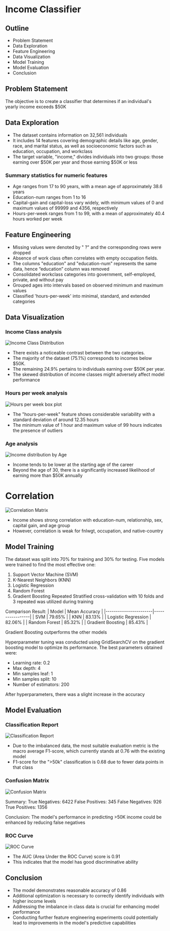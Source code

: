 # Income Classifier

## Outline
- Problem Statement
- Data Exploration
- Feature Engineering
- Data Visualization
- Model Training
- Model Evaluation
- Conclusion


## Problem Statement
The objective is to create a classifier that determines if an individual's yearly income exceeds $50K


## Data Exploration
- The dataset contains information on 32,561 individuals
- It includes 14 features covering demographic details like age, gender, race, and marital status, as well as socioeconomic factors such as education, occupation, and workclass
- The target variable, "income," divides individuals into two groups: those earning over $50K per year and those earning $50K or less

### Summary statistics for numeric features
- Age ranges from 17 to 90 years, with a mean age of approximately 38.6 years
- Education-num ranges from 1 to 16
- Capital-gain and capital-loss vary widely, with minimum values of 0 and maximum values of 99999 and 4356, respectively
- Hours-per-week ranges from 1 to 99, with a mean of approximately 40.4 hours worked per week


## Feature Engineering
- Missing values were denoted by " ?" and the corresponding rows were dropped
- Absence of work class often correlates with empty occupation fields.
- The columns "education" and "education-num" represents the same data, hence “education” column was removed
- Consolidated workclass categories into government, self-employed, private, and without pay
- Grouped ages into intervals based on observed minimum and maximum values
- Classified 'hours-per-week' into minimal, standard, and extended categories


## Data Visualization
### Income Class analysis
![Income Class Distribution](https://github.com/AdibaShaikh000/machine_learning/blob/master/resources/data_visualization/distribution_of_income_class.PNG)
- There exists a noticeable contrast between the two categories.
- The majority of the dataset (75.1%) corresponds to incomes below $50K.
- The remaining 24.9% pertains to individuals earning over $50K per year.
- The skewed distribution of income classes might adversely affect model performance

### Hours per week analysis
![Hours per week box plot](https://github.com/AdibaShaikh000/machine_learning/blob/master/resources/data_visualization/box_plot_of_hours_per_week.PNG)
- The "hours-per-week" feature shows considerable variability with a standard deviation of around 12.35 hours
- The minimum value of 1 hour and maximum value of 99 hours indicates the presence of outliers

### Age analysis
![Income distribution by Age](https://github.com/AdibaShaikh000/machine_learning/blob/master/resources/data_visualization/income_distribution_by_age.PNG)
- Income tends to be lower at the starting age of the career
- Beyond the age of 30, there is a significantly increased likelihood of earning more than $50K annually
  
# Correlation 
![Correlation Matrix](https://github.com/AdibaShaikh000/machine_learning/blob/master/resources/data_visualization/Correlation_matrix.PNG)
- Income shows strong correlation with education-num, relationship, sex, capital gain, and age group
- However, correlation is weak for fnlwgt, occupation, and native-country


## Model Training
The dataset was split into 70% for training and 30% for testing.
Five models were trained to find the most effective one: 
1) Support Vector Machine (SVM)
2) K-Nearest Neighbors (KNN)
3) Logistic Regression
4) Random Forest
5) Gradient Boosting
Repeated Stratified cross-validation with 10 folds and 3 repeated was utilized during training

Comparison Result:
|         Model         |  Mean Accuracy  |
|-----------------------|-----------------|
| SVM                   | 79.65%          |
| KNN                   | 83.13%          |
| Logistic Regression   |  82.06%         |
| Random Forest         | 85.32%          |
| Gradient Boosting     | 85.43%          |

Gradient Boosting outperforms the other models


Hyperparameter tuning was conducted using GridSearchCV on the gradient boosting model to optimize its performance. 
The best parameters obtained were:
- Learning rate: 0.2
- Max depth: 4
- Min samples leaf: 1
- Min samples split: 10
- Number of estimators: 200

After hyperparameters, there was a slight increase in the accuracy


## Model Evaluation
### Classification Report
![Classification Report](https://github.com/AdibaShaikh000/machine_learning/blob/master/resources/model_evaluation/classification_report.PNG)
- Due to the imbalanced data, the most suitable evaluation metric is the macro average F1-score, which currently stands at 0.76 with the existing model
- F1-score for the ">50k" classification is 0.68 due to fewer data points in that class
  

### Confusion Matrix
![Confusion Matrix](https://github.com/AdibaShaikh000/machine_learning/blob/master/resources/model_evaluation/confusion_matrix.PNG)

Summary:
True Negatives: 6422
False Positives: 345
False Negatives: 926
True Positives: 1356

Conclusion:
The model's performance in predicting >50K income could be enhanced by reducing false negatives


### ROC Curve
![ROC Curve](https://github.com/AdibaShaikh000/machine_learning/blob/master/resources/model_evaluation/roc_curve.PNG)
- The AUC (Area Under the ROC Curve) score is 0.91
- This indicates that the model has good discriminative ability


## Conclusion
- The model demonstrates reasonable accuracy of 0.86
- Additional optimization is necessary to correctly identify individuals with higher income levels
- Addressing the imbalance in class data is crucial for enhancing model performance
- Conducting further feature engineering experiments could potentially lead to improvements in the model's predictive capabilities
